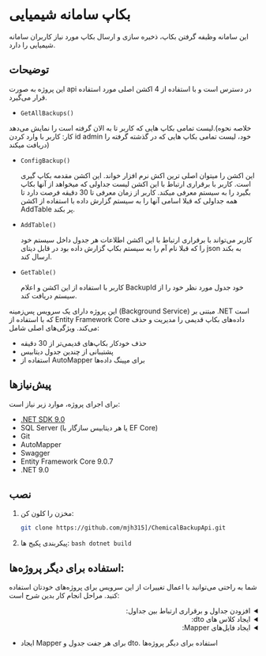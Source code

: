 
# بکاپ سامانه شیمیایی


این سامانه وظیفه گرفتن بکاپ، ذخیره سازی و ارسال بکاپ مورد نیاز کاربران سامانه شیمیایی را دارد. 

## توضیحات  
این پروژه به صورت api در دسترس است و با استفاده از 4 اکشن اصلی مورد استفاده قرار می‌گیرد.
- <code >GetAllBackups()</code>
  
لیست تمامی بکاپ هایی که کاربر تا به الان گرفته است را نمایش می‌دهد.(خلاصه نحوه کار: کاربر با وارد کردن id admin خود، لیست تمامی بکاپ هایی که در گذشته گرفته را دریافت میکند)



- <code >ConfigBackup()</code>
  
  این اکشن را میتوان اصلی ترین اکش نرم افزار خواند. این اکشن مقدمه بکاپ گیری است. کاربر با برقراری ارتباط با این اکشن لیست جداولی که میخواهد از آنها بکاپ بگیرد را به سیستم معرفی میکند. کاربر از زمان معرفی تا 30 دقیقه فرصت دارد تا همه جداولی که قبلا اسامی آنها را به سیستم گزارش داده با استفاده از اکشن AddTable پر بکند.


  
- <code >AddTable()</code>
  
   کاربر می‌تواند با برقراری ارتباط با این اکشن اطلاعات هر جدول داخل سیستم خود را که قبلا نام آم را به سیستم بکاپ گزارش داده بود در قابل دیتای json به بکند ارسال کند.


  
- <code >GetTable()</code>

  کاربر با استفاده از این اکشن و اعلام BackupId خود جدول مورد نظر خود را از سیستم دریافت کند. 



  
این پروژه دارای یک سرویس پس‌زمینه (Background Service) مبتنی بر .NET است که با استفاده از Entity Framework Core داده‌های بکاپ قدیمی را مدیریت و حذف می‌کند. ویژگی‌های اصلی شامل:  
- حذف خودکار بکاپ‌های قدیمی‌تر از 30 دقیقه  
- پشتیبانی از چندین جدول دیتابیس  
- استفاده از AutoMapper برای مپینگ داده‌ها  


## پیش‌نیازها  
برای اجرای پروژه، موارد زیر نیاز است:  
- [.NET SDK 9.0](https://dotnet.microsoft.com/download/dotnet/9.0)  
- SQL Server (یا هر دیتابیس سازگار با EF Core)  
- Git  
- AutoMapper
- Swagger
- Entity Framework Core 9.0.7
- .NET 9.0  

## نصب 
1. مخزن را کلون کن:  
   ```bash
   git clone https://github.com/mjh315]/ChemicalBackupApi.git

2. پیکربندی پکیج ها:
      ```bash dotnet build```



## ‌استفاده برای دیگر پروژه‌ها:
شما به راحتی می‌توانید با اعمال تغییرات از این سرویس برای پروژه‌های خودتان استفاده کنید.
مراحل انجام کار بدین شرح است:
<details dir="rtl">

<summary>افزودن جداول و برقراری ارتباط بین جداول:</summary>


#### 1- نامگذاری جداول را براساس منطق زیر انجام می‌دهیم:
  -  `T_"main-table-name"`
  -  `T_L_"Lookup-table-name"`
  -  `T_M_"between-table-name"`

#### 2- برای هر جدول اقدامات زیر را انجام می‌دهیم:
  
- هر جدول را از IBackupable ارث‌بری می‌کنیم => با این کار می‌بایستی پراپرتی و navigation مربوط به این اینترفیس رو به پروژه اضافه کنی:
     
```C#       
public Guid BackupStatusId { get; set; }
[ForeignKey("BackupStatusId")]
public virtual BackupStatus? BackupStatus { get; set; }
```

- کلید اصلی را از نوع **`string`** قرار می دهیم 
```C# 
public required string IdGhs { get; set; }
````


- به ازای هر کلید خارجی یک پراپرتی با نام همان کلید خارجی  با پیشوند <code>"FK_"</code> و از نوع <code>string</code> ایجاد می‌کنیم (حتما از navigation ها هم استفاده میکنیم.)
  
```C# 
public string? FK_TAllmadehId { get; set; }
[ForeignKey("FK_TAllmadehId")]
public virtual TAllmadeh? TAllmadeh { get; set; }
```



- به ازای هرکلید داخلی و خارجی (که در مرحله گذشته نوع آنها را به `string` تغییر دادیم) یک پراپرتی از نوع int و به پیشوند `App` باشه:


```C# 
    public int IdGhsApp { get; set; }
    public int TAllmadehIdApp { get; set; }
```


-  هر پراپرتی که بیانگر navigation است حتما باید از نوع `public virtual` باشه. اگر اینطور نباشه mapper به مشکل میخوره.
</details>







<details dir="rtl">

<summary>ایجاد کلاس های dto:</summary>


#### 1- محتوای فایل و نام‌گذاری فایل‌های کلاس‌های `dto` را بر اساس منطق زیر انجام می‌دهیم:

  -  محتوای جدول را کامل کپی کرده و در فایل dto جایگذاری می‌کنیم همچنین ابتدای نام فایل جدول را حذف و به انتهای آن Dto اضافه می‌کنیم:


  -  `T_"main-table-name"` => `"main-table-name"Dto`



#### 2- همه ویژگی های `DataAnnotations` و `Navigation` به همراه همه `id`هایی که از نوع string هستند را حذف می‌کنیم:
  

     
```C#
//[Key]
//public required string IdGhs { get; set; }
//[StringLength(250)]
public string? Signal { get; set; }
public Guid BackupStatusId { get; set; }
//[ForeignKey("BackupStatusId")]
//public virtual BackupStatus? BackupStatus { get; set; }

public int IdGhsApp { get; set; }
public int TAllmadehIdApp { get; set; }
    // More Codes...

```


#### 3- هر جدول را از `IBackupable` ارث‌بری می‌کنیم


</details>



<details dir="rtl">

<summary>ایجاد فایل‌های Mapper:</summary>


#### 1- نامگذاری `Mapper` را براساس منطق زیر انجام می‌دهیم:
  -  `T_"main-table-name"` => `"main-table-name"Mapper`

    

  
#### 2- هر `Mapper` را از `AutoMapperProfile` ارث‌بری می‌کنیم


#### 3- ساختار فایل `Mapper` را مانند نمونه کد زیر تنظیم می‌کنیم:


```C# 
public class GhsMapper : AutoMapperProfile
{
    public GhsMapper()
    {
        CreateMap<TGhs, GhsDto>();
        CreateMap<GhsDto, TGhs>()
        // id backup
            .ForMember(dest => dest.BackupStatusId, act => act.MapFrom(src => src.BackupStatusId))
            // id primary key
            .ForMember(dest => dest.IdGhs, act => act.MapFrom(src => src.BackupStatusId.ToString() + "_ID:_" + src.IdGhsApp.ToString()))
            //foreign keys
            .ForMember(dest => dest.FK_TAllmadehId, act => act.MapFrom(src => src.BackupStatusId.ToString() + "_ID:_" + src.TAllmadehIdApp.ToString()));
    }
}
````









- 
- کلید اصلی را از نوع **`string`** قرار می دهیم 
```C# 
public required string IdGhs { get; set; }
````


- به ازای هر کلید خارجی یک پراپرتی با نام همان کلید خارجی  با پیشوند <code>"FK_"</code> و از نوع <code>string</code> ایجاد می‌کنیم (حتما از navigation ها هم استفاده میکنیم.)
  
```C# 
public string? FK_TAllmadehId { get; set; }
[ForeignKey("FK_TAllmadehId")]
public virtual TAllmadeh? TAllmadeh { get; set; }
```



- به ازای هرکلید داخلی و خارجی (که در مرحله گذشته نوع آنها را به `string` تغییر دادیم) یک پراپرتی از نوع int و به پیشوند `App` باشه:


```C# 
    public int IdGhsApp { get; set; }
    public int TAllmadehIdApp { get; set; }
```


-  هر پراپرتی که بیانگر navigation است حتما باید از نوع `public virtual` باشه. اگر اینطور نباشه mapper به مشکل میخوره.
</details>





-  ایجاد Mapper برای هر جفت جدول و dto.
استفاده برای دیگر پروژه‌ها
